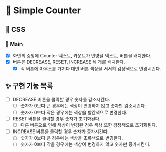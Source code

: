 # 🚀 Simple Counter

## 🎨 CSS

### 📌 Main

- [x] 화면의 중앙에 Counter 텍스트, 카운트가 반영될 텍스트, 버튼을 배치한다.
- [x] 버튼은 DECREASE, RESET, INCREASE 세 개를 배치한다.
  - [x] 각 버튼에 마우스를 가져다 대면 버튼 색상을 서서히 검정색으로 변경시킨다.

## ✨ 구현 기능 목록

- [ ] DECREASE 버튼을 클릭할 경우 숫자를 감소시킨다.
  - [ ] 숫자가 0보다 큰 경우에는 색상이 변경하지 않고 숫자만 감소시킨다.
  - [ ] 숫자가 0보다 작은 경우에는 색상을 빨간색으로 변경한다.
- [ ] RESET 버튼을 클릭할 경우 숫자가 초기화된다.
  - [ ] 다른 버튼으로 인해 색상이 변경된 경우 색상 또한 검정색으로 초기화된다.
- [ ] INCREASE 버튼을 클릭할 경우 숫자가 증가시킨다.
  - [ ] 숫자가 0보다 큰 경우에는 색상을 초록색으로 변경한다.
  - [ ] 숫자가 0보다 작을 경우에는 색상이 변경하지 않고 숫자만 증가시킨다.
